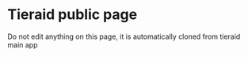 # Tieraid public page
Do not edit anything on this page, it is automatically cloned from tieraid main app
